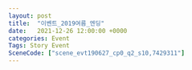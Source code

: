 ```yaml
---
layout: post
title:  "이벤트_2019여름_엔딩"
date:   2021-12-26 12:00:00 +0000
categories: Event
Tags: Story Event
SceneCode: ["scene_evt190627_cp0_q2_s10,7429311"]
---
```


